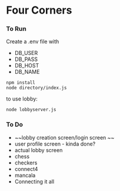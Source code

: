 # Four Corners
### To Run
Create a .env file with
* DB_USER
* DB_PASS
* DB_HOST
* DB_NAME

```
npm install
node directory/index.js
```

to use lobby: 
```
node lobbyserver.js
```

### To Do
* ~~lobby creation screen/login screen ~~
* user profile screen - kinda done?
* actual lobby screen
* chess
* checkers
* connect4
* mancala
* Connecting it all